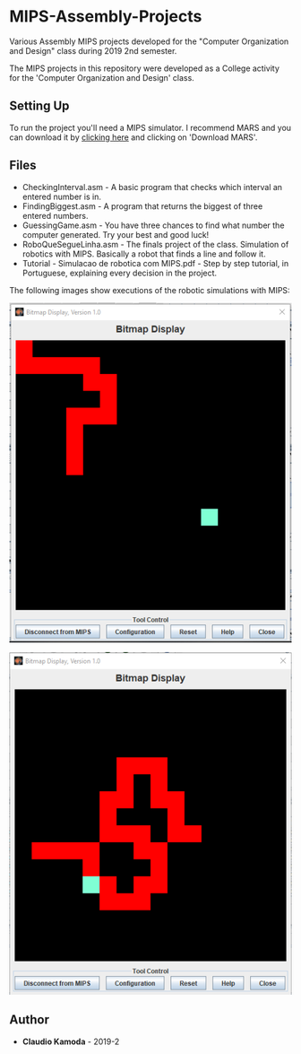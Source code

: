 # MIPS-Assembly-Projects
Various Assembly MIPS projects developed for the "Computer Organization and Design" class during 2019 2nd semester.

The MIPS projects in this repository were developed as a College activity for the 'Computer Organization and Design' class.

## Setting Up
To run the project you'll need a MIPS simulator. I recommend MARS and you can download it by [clicking here](https://courses.missouristate.edu/KenVollmar/MARS/download.htm) and clicking on 'Download MARS'.


## Files
* CheckingInterval.asm - A basic program that checks which interval an entered number is in. 
* FindingBiggest.asm - A program that returns the biggest of three entered numbers.
* GuessingGame.asm - You have three chances to find what number the computer generated. Try your best and good luck!
* RoboQueSegueLinha.asm - The finals project of the class. Simulation of robotics with MIPS. Basically a robot that finds a line and follow it. 
* Tutorial - Simulacao de robotica com MIPS.pdf - Step by step tutorial, in Portuguese, explaining every decision in the project.


The following images show executions of the robotic simulations with MIPS:


![Projeto rodando](https://github.com/ClaudioKamoda/MIPS-Assembly-Projects/blob/master/Example1.PNG)

![Projeto rodando](https://github.com/ClaudioKamoda/MIPS-Assembly-Projects/blob/master/Example2.PNG)

## Author

* **Claudio Kamoda** - 2019-2
